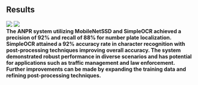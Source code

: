 ## Results
<img src="https://i.imgur.com/80eQPhN.jpg">
<img src="https://i.imgur.com/FXftSaN.jpg">


 
<br/>
<b> The ANPR system utilizing MobileNetSSD and SimpleOCR achieved a precision of 92% and recall of 88% for number plate localization. SimpleOCR attained a 92% accuracy rate in character recognition with post-processing techniques improving overall accuracy. The system demonstrated robust performance in diverse scenarios and has potential for applications such as traffic management and law enforcement. Further improvements can be made by expanding the training data and refining post-processing techniques.<br/>
   
<!-- If not, resolve installation errors by referring to the <a href="https://github.com/nicknochnack/TFODCourse/blob/main/README.md">Error Guide.md</a> in this folder.
<br /> <br/>
<b>Step 9.</b> Once you get to step 6. Train the model, inside of the notebook, you may choose to train the model from within the notebook. I have noticed however that training inside of a separate terminal on a Windows machine you're able to display live loss metrics.  --> 
<!-- <br />
<b>Step 10.</b> You can optionally evaluate your model inside of Tensorboard. Once the model has been trained and you have run the evaluation command under Step 7. Navigate to the evaluation folder for your trained model e.g. 
<pre> cd Tensorlfow/workspace/models/my_ssd_mobnet/eval</pre> 
and open Tensorboard with the following command
<pre>tensorboard --logdir=. </pre>
Tensorboard will be accessible through your browser and you will be able to see metrics including mAP - mean Average Precision, and Recall.
<br /> -->
